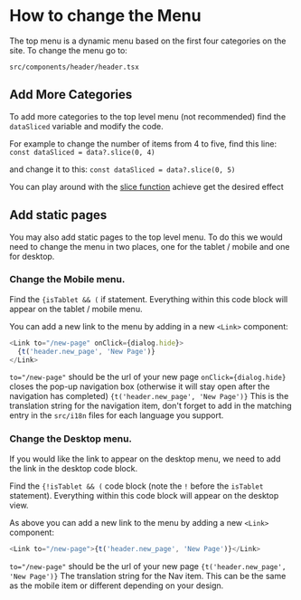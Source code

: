 # How to change the Menu

The top menu is a dynamic menu based on the first four categories on the site. To change the menu go to:

`src/components/header/header.tsx`

## Add More Categories

To add more categories to the top level menu (not recommended) find the `dataSliced` variable and modify the code.

For example to change the number of items from 4 to five, find this line:
`const dataSliced = data?.slice(0, 4)`

and change it to this:
`const dataSliced = data?.slice(0, 5)`

You can play around with the [slice function](https://developer.mozilla.org/en-US/docs/Web/JavaScript/Reference/Global_Objects/Array/slice) achieve get the desired effect

## Add static pages

You may also add static pages to the top level menu. To do this we would need to change the menu in two places, one for the tablet / mobile and one for desktop.

### Change the Mobile menu.

Find the `{isTablet && (` if statement. Everything within this code block will appear on the tablet / mobile menu.

You can add a new link to the menu by adding in a new `<Link>` component:

```js
<Link to="/new-page" onClick={dialog.hide}>
  {t('header.new_page', 'New Page')}
</Link>
```

`to="/new-page"` should be the url of your new page
`onClick={dialog.hide}` closes the pop-up navigation box (otherwise it will stay open after the navigation has completed)
`{t('header.new_page', 'New Page')}` This is the translation string for the navigation item, don't forget to add in the matching entry in the `src/i18n` files for each language you support.

### Change the Desktop menu.

If you would like the link to appear on the desktop menu, we need to add the link in the desktop code block.

Find the `{!isTablet && (` code block (note the `!` before the `isTablet` statement). Everything within this code block will appear on the desktop view.

As above you can add a new link to the menu by adding a new `<Link>` component:

```js
<Link to="/new-page">{t('header.new_page', 'New Page')}</Link>
```

`to="/new-page"` should be the url of your new page
`{t('header.new_page', 'New Page')}` The translation string for the Nav item. This can be the same as the mobile item or different depending on your design.

